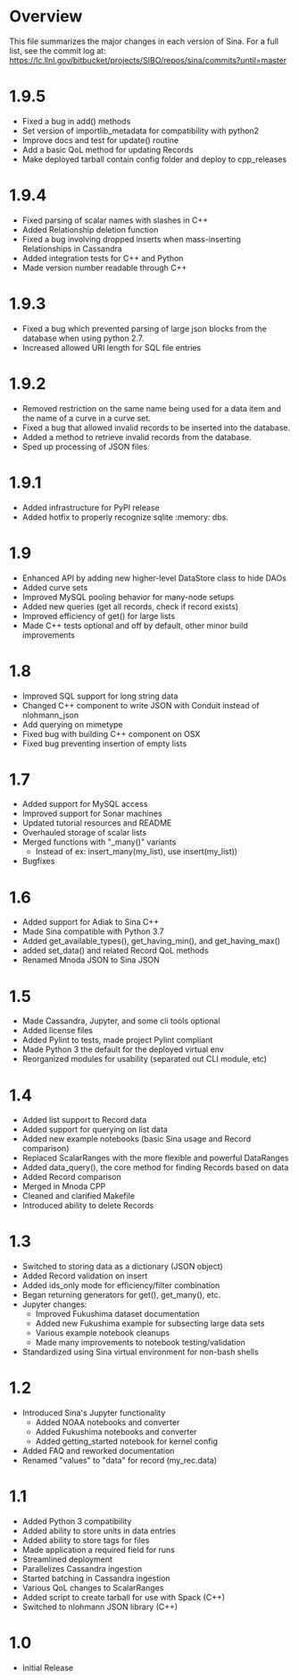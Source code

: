 Overview
========

This file summarizes the major changes in each version of Sina. For a full list,
see the commit log at:
https://lc.llnl.gov/bitbucket/projects/SIBO/repos/sina/commits?until=master

1.9.5
=====
- Fixed a bug in add() methods
- Set version of importlib_metadata for compatibility with python2
- Improve docs and test for update() routine
- Add a basic QoL method for updating Records
- Make deployed tarball contain config folder and deploy to cpp_releases

1.9.4
=====
- Fixed parsing of scalar names with slashes in C++
- Added Relationship deletion function
- Fixed a bug involving dropped inserts when mass-inserting Relationships in Cassandra
- Added integration tests for C++ and Python
- Made version number readable through C++

1.9.3
=====
- Fixed a bug which prevented parsing of large json blocks from the database
  when using python 2.7.
- Increased allowed URI length for SQL file entries

1.9.2
=====
- Removed restriction on the same name being used for a data item and the
  name of a curve in a curve set.
- Fixed a bug that allowed invalid records to be inserted into the database.
- Added a method to retrieve invalid records from the database.
- Sped up processing of JSON files.

1.9.1
=====
- Added infrastructure for PyPI release
- Added hotfix to properly recognize sqlite :memory: dbs.

1.9
===
- Enhanced API by adding new higher-level DataStore class to hide DAOs
- Added curve sets
- Improved MySQL pooling behavior for many-node setups
- Added new queries (get all records, check if record exists)
- Improved efficiency of get() for large lists
- Made C++ tests optional and off by default, other minor build improvements

1.8
===
- Improved SQL support for long string data
- Changed C++ component to write JSON with Conduit instead of nlohmann_json
- Add querying on mimetype
- Fixed bug with building C++ component on OSX
- Fixed bug preventing insertion of empty lists

1.7
===
- Added support for MySQL access
- Improved support for Sonar machines
- Updated tutorial resources and README
- Overhauled storage of scalar lists
- Merged functions with "_many()" variants
  - Instead of ex: insert_many(my_list), use insert(my_list))
- Bugfixes

1.6
===
- Added support for Adiak to Sina C++
- Made Sina compatible with Python 3.7
- Added get_available_types(), get_having_min(), and get_having_max()
- added set_data() and related Record QoL methods
- Renamed Mnoda JSON to Sina JSON

1.5
===
- Made Cassandra, Jupyter, and some cli tools optional
- Added license files
- Added Pylint to tests, made project Pylint compliant
- Made Python 3 the default for the deployed virtual env
- Reorganized modules for usability (separated out CLI module, etc)

1.4
===
- Added list support to Record data
- Added support for querying on list data
- Added new example notebooks (basic Sina usage and Record comparison)
- Replaced ScalarRanges with the more flexible and powerful DataRanges
- Added data_query(), the core method for finding Records based on data
- Added Record comparison
- Merged in Mnoda CPP
- Cleaned and clarified Makefile
- Introduced ability to delete Records

1.3
===
- Switched to storing data as a dictionary (JSON object)
- Added Record validation on insert
- Added ids_only mode for efficiency/filter combination
- Began returning generators for get(), get_many(), etc.
- Jupyter changes:
  - Improved Fukushima dataset documentation
  - Added new Fukushima example for subsecting large data sets
  - Various example notebook cleanups
  - Made many improvements to notebook testing/validation
- Standardized using Sina virtual environment for non-bash shells

1.2
===
- Introduced Sina's Jupyter functionality
  - Added NOAA notebooks and converter
  - Added Fukushima notebooks and converter
  - Added getting_started notebook for kernel config
- Added FAQ and reworked documentation
- Renamed "values" to "data" for record (my_rec.data)

1.1
===
- Added Python 3 compatibility
- Added ability to store units in data entries
- Added ability to store tags for files
- Made application a required field for runs
- Streamlined deployment
- Parallelizes Cassandra ingestion
- Started batching in Cassandra ingestion
- Various QoL changes to ScalarRanges
- Added script to create tarball for use with Spack (C++)
- Switched to nlohmann JSON library (C++)


1.0
===
- Initial Release
